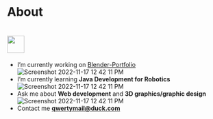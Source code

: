 # About
<h1 alight="center">
<div class="half-half-image-text">
<div class="container" >
<div class="row">
 <!--GitHub doesn't seem to work so I'm gonna try Discord-->
<img src="https://images-ext-2.discordapp.net/external/HSlTkpbBkkp1I-4N46qo79P7FgGkFIl1bfGj_Zc0WN8/%3Fraw%3Dtrue/https/github.com/QwertyIsCoding/QwertyIsCoding/blob/main/somalinga.gif?" width="40" height="40" />
 </h1>   
 
- I’m currently working on [Blender-Portfolio](https://github.com/QwertyIsCoding/Blender-Portfolio)
![Screenshot 2022-11-17 12 42 11 PM](https://user-images.githubusercontent.com/77963043/202519109-b174fe9f-4c4a-4c69-a191-5563953bb574.png)
- I’m currently learning **Java Development for Robotics**
![Screenshot 2022-11-17 12 42 11 PM](https://user-images.githubusercontent.com/77963043/202519109-b174fe9f-4c4a-4c69-a191-5563953bb574.png)
- Ask me about **Web development** and **3D graphics/graphic design**
![Screenshot 2022-11-17 12 42 11 PM](https://user-images.githubusercontent.com/77963043/202519109-b174fe9f-4c4a-4c69-a191-5563953bb574.png)
- Contact me **qwertymail@duck.com**

